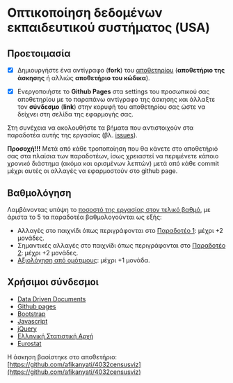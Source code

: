 # Οπτικοποίηση δεδομένων εκπαιδευτικού συστήματος (USA)

## Προετοιμασία
- [x] Δημιουργήστε ένα αντίγραφο (**fork**) του [αποθετηρίου](https://github.com/ioniodi/D3js-US-educational-attainment/) (**αποθετήριο της άσκησης** ή αλλιώς **αποθετήριο του κώδικα**).

- [x] Ενεργοποιήστε το **Github Pages** στα settings του προσωπικού σας αποθετηρίου με το παραπάνω αντίγραφο της άσκησης και άλλαξτε τον **σύνδεσμο** (**link**) στην κορυφή του αποθετηρίου σας ώστε να δείχνει στη σελίδα της εφαρμογής σας.

Στη συνέχεια να ακολουθήστε τα βήματα που αντιστοιχούν στα παραδοτέα αυτής της εργασίας (βλ. [issues](https://github.com/ioniodi/D3js-US-educational-attainment/issues)).


**Προσοχή!!!** Μετά από κάθε τροποποίηση που θα κάνετε στο αποθετήριό σας στα πλαίσια των παραδοτέων, ίσως χρειαστεί να περιμένετε κάποιο χρονικό διάστημα (ακόμα και ορισμένων λεπτών) μετά από κάθε commit μέχρι αυτές οι αλλαγές να εφαρμοστούν στο github page.


## Βαθμολόγηση
Λαμβάνοντας υπόψη το [ποσοστό της εργασίας στον τελικό βαθμό](https://github.com/courses-ionio/projects/blob/master/dev/index.md), με άριστα το 5 τα παραδοτέα βαθμολογούνται ως εξής:
- Αλλαγές στο παιχνίδι όπως περιγράφονται στο [Παραδοτέο 1](https://github.com/ioniodi/D3js-US-educational-attainment/issues/3): μέχρι +2 μονάδες. 
- Σημαντικές αλλαγές στο παιχνίδι όπως περιγράφονται στο [Παραδοτέο 2](https://github.com/ioniodi/D3js-US-educational-attainment/issues/2): μέχρι +2 μονάδες.
- [Aξιολόγηση από ομότιμους](https://github.com/ioniodi/D3js-US-educational-attainment/issues/1): μέχρι +1 μονάδα.

## Χρήσιμοι σύνδεσμοι

* [Data Driven Documents](https://d3js.org/)
* [Github pages](https://pages.github.com/)
* [Bootstrap](https://getbootstrap.com/)
* [Javascript](https://www.javascript.com/)
* [jQuery](https://jquery.com/)
* [Ελληνική Στατιστική Αρχή](http://www.statistics.gr/)
* [Eurostat](http://ec.europa.eu/eurostat/)

Η άσκηση βασίστηκε στο αποθετήριο: [https://github.com/afikanyati/4032censusviz](https://github.com/afikanyati/4032censusviz)
